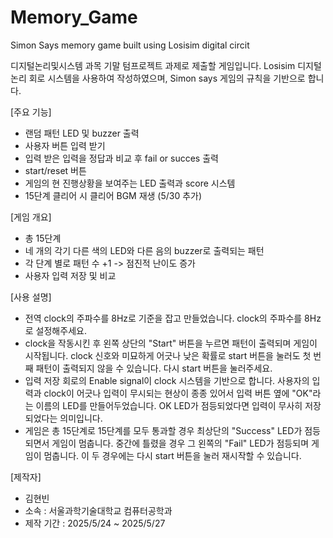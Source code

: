 # Memory_Game
Simon Says memory game built using Losisim digital circit

디지털논리및시스템 과목 기말 텀프로젝트 과제로 제출할 게임입니다.
Losisim 디지털 논리 회로 시스템을 사용하여 작성하였으며,
Simon says 게임의 규칙을 기반으로 합니다.

[주요 기능]
- 랜덤 패턴 LED 및 buzzer 출력
- 사용자 버튼 입력 받기
- 입력 받은 입력을 정답과 비교 후 fail or succes 출력
- start/reset 버튼
- 게임의 현 진행상황을 보여주는 LED 출력과 score 시스템
- 15단계 클리어 시 클리어 BGM 재생 (5/30 추가)

[게임 개요]
- 총 15단계
- 네 개의 각기 다른 색의 LED와 다른 음의 buzzer로 출력되는 패턴
- 각 단계 별로 패턴 수 +1 -> 점진적 난이도 증가
- 사용자 입력 저장 및 비교

[사용 설명]
- 전역 clock의 주파수를 8Hz로 기준을 잡고 만들었습니다. clock의 주파수를 8Hz로 설정해주세요.
- clock을 작동시킨 후 왼쪽 상단의 "Start" 버튼을 누르면 패턴이 출력되며 게임이 시작됩니다. clock 신호와 미묘하게 어긋나 낮은 확률로 start 버튼을 눌러도 첫 번째 패턴이 출력되지 않을 수 있습니다. 다시 start 버튼을 눌러주세요.
- 입력 저장 회로의 Enable signal이 clock 시스템을 기반으로 합니다. 사용자의 입력과 clock이 어긋나 입력이 무시되는 현상이 종종 있어서 입력 버튼 옆에 "OK"라는 이름의 LED를 만들어두었습니다. OK LED가 점등되었다면 입력이 무사히 저장되었다는 의미입니다.
- 게임은 총 15단계로 15단계를 모두 통과할 경우 최상단의 "Success" LED가 점등되면서 게임이 멈춥니다. 중간에 틀렸을 경우 그 왼쪽의 "Fail" LED가 점등되며 게임이 멈춥니다. 이 두 경우에는 다시 start 버튼을 눌러 재시작할 수 있습니다.

[제작자]
- 김현빈
- 소속 : 서울과학기술대학교 컴퓨터공학과
- 제작 기간 : 2025/5/24 ~ 2025/5/27
